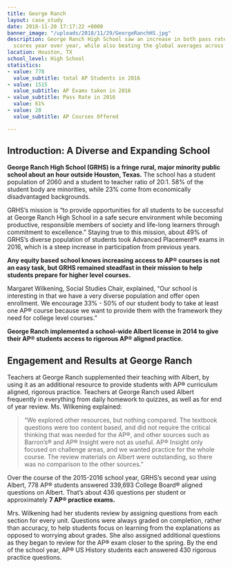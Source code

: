```yaml
---
title: George Ranch
layout: case_study
date: 2018-11-20 17:17:22 +0000
banner_image: "/uploads/2018/11/29/GeorgeRanchHS.jpg"
description: George Ranch High School saw an increase in both pass rates and average
  scores year over year, while also beating the global averages across the board.
location: Houston, TX
school_level: High School
statistics:
- value: 778
  value_subtitle: total AP Students in 2016
- value: 1515
  value_subtitle: AP Exams taken in 2016
- value_subtitle: Pass Rate in 2016
  value: 61%
- value: 28
  value_subtitle: AP Courses Offered

---
```

## Introduction: A Diverse and Expanding School

**George Ranch High School (GRHS) is a fringe rural, major minority public school about an hour outside Houston, Texas.** The school has a student population of 2060 and a student to teacher ratio of 20:1. 58% of the student body are minorities, while 23% come from economically disadvantaged backgrounds.

GRHS’s mission is “to provide opportunities for all students to be successful at George Ranch High School in a safe secure environment while becoming productive, responsible members of society and life-long learners through commitment to excellence.” Staying true to this mission, about 49% of GRHS’s diverse population of students took Advanced Placement® exams in 2016, which is a steep increase in participation from previous years. 

**Any equity based school knows increasing access to AP® courses is not an easy task, but GRHS remained steadfast in their mission to help students prepare for higher level courses.**

Margaret Wilkening, Social Studies Chair, explained, “Our school is interesting in that we have a very diverse population and offer open enrollment. We encourage 33% - 50% of our student body to take at least one AP® course because we want to provide them with the framework they need for college level courses.” 

**George Ranch implemented a school-wide Albert license in 2014 to give their AP® students access to rigorous AP® aligned practice.** 

## Engagement and Results at George Ranch

Teachers at George Ranch supplemented their teaching with Albert, by using it as an additional resource to provide students with AP® curriculum aligned, rigorous practice. Teachers at George Ranch used Albert frequently in everything from daily homework to quizzes, as well as for end of year review. Ms. Wilkening explained:

> “We explored other resources, but nothing compared. The textbook questions were too content based, and did not require the critical thinking that was needed for the AP®, and other sources such as Barron’s® and AP® Insight were not as useful. AP® Insight only focused on challenge areas, and we wanted practice for the whole course. The review materials on Albert were outstanding, so there was no comparison to the other sources.”

Over the course of the 2015-2016 school year, GRHS’s second year using Albert, 778 AP® students answered 339,693 College Board® aligned questions on Albert. That’s about 436 questions per student or approximately **7 AP® practice exams.** 

Mrs. Wilkening had her students review by assigning questions from each section for every unit. Questions were always graded on completion, rather than accuracy, to help students focus on learning from the explanations as opposed to worrying about grades. She also assigned additional questions as they began to review for the AP® exam closer to the spring. By the end of the school year, AP® US History students each answered 430 rigorous practice questions. 